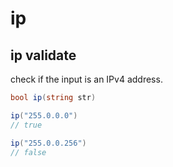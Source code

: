 # ip

## ip validate

check if the input is an IPv4 address.

```csharp
bool ip(string str)
```

```csharp
ip("255.0.0.0") 
// true

ip("255.0.0.256") 
// false
```

